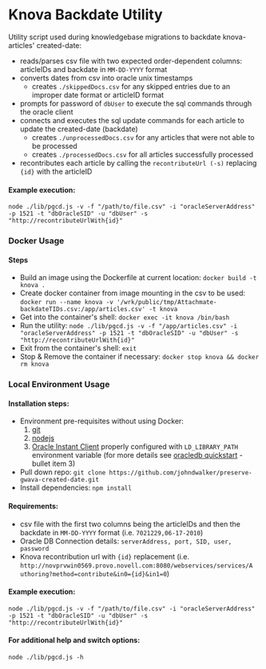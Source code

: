 # Knova Backdate Utility
Utility script used during knowledgebase migrations to backdate knova-articles' created-date:
- reads/parses csv file with two expected order-dependent columns: articleIDs and backdate in `MM-DD-YYYY` format
- converts dates from csv into oracle unix timestamps
  - creates `./skippedDocs.csv` for any skipped entries due to an improper date format or articleID format
- prompts for password of `dbUser` to execute the sql commands through the oracle client
- connects and executes the sql update commands for each article to update the created-date (backdate)
  - creates `./unprocessedDocs.csv` for any articles that were not able to be processed
  - creates `./processedDocs.csv` for all articles successfully processed
- recontributes each article by calling the `recontributeUrl (-s)` replacing `{id}` with the articleID

#### Example execution:
```/bin/bash
node ./lib/pgcd.js -v -f "/path/to/file.csv" -i "oracleServerAddress" -p 1521 -t "dbOracleSID" -u "dbUser" -s "http://recontributeUrlWith{id}"
```

### Docker Usage

#### Steps
- Build an image using the Dockerfile at current location: `docker build -t knova .`
- Create docker container from image mounting in the csv to be used: `docker run --name knova -v '/wrk/public/tmp/Attachmate-backdateTIDs.csv:/app/articles.csv' -t knova`
- Get into the container's shell: `docker exec -it knova /bin/bash`
- Run the utility: `node ./lib/pgcd.js -v -f "/app/articles.csv" -i "oracleServerAddress" -p 1521 -t "dbOracleSID" -u "dbUser" -s "http://recontributeUrlWith{id}"`
- Exit from the container's shell: `exit`
- Stop & Remove the container if necessary: `docker stop knova && docker rm knova`

### Local Environment Usage

#### Installation steps:
- Environment pre-requisites without using Docker: 
  1. [git](https://git-scm.com/book/en/v2/Getting-Started-Installing-Git)
  2. [nodejs](https://nodejs.org/en/download/)
  3. [Oracle Instant Client](http://www.oracle.com/technetwork/database/database-technologies/instant-client/overview/index.html) properly configured with `LD_LIBRARY_PATH` environment variable (for more details see [oracledb quickstart](https://github.com/oracle/node-oracledb/blob/master/INSTALL.md#quickstart) - bullet item 3)
- Pull down repo: `git clone https://github.com/johndwalker/preserve-gwava-created-date.git`
- Install dependencies: `npm install`

#### Requirements:
- csv file with the first two columns being the articleIDs and then the backdate in `MM-DD-YYYY` format (i.e. `7021229,06-17-2010`)
- Oracle DB Connection details: `serverAddress, port, SID, user, password`
- Knova recontribution url with `{id}` replacement (i.e. `http://novprvwin0569.provo.novell.com:8080/webservices/services/A
uthoring?method=contribute&in0={id}&in1=0`)

#### Example execution:
```/bin/bash
node ./lib/pgcd.js -v -f "/path/to/file.csv" -i "oracleServerAddress" -p 1521 -t "dbOracleSID" -u "dbUser" -s "http://recontributeUrlWith{id}"
```

#### For additional help and switch options:
```/bin/bash
node ./lib/pgcd.js -h
```

